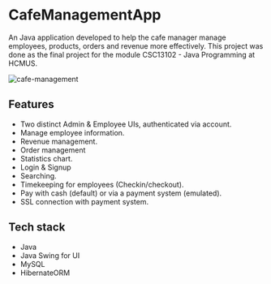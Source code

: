 # CafeManagementApp

An Java application developed to help the cafe manager manage employees, products, orders and revenue more effectively. This project was done as the final project for the module CSC13102 - Java Programming at HCMUS.

![cafe-management](https://github.com/nhthieu/CafeManagementApp/assets/74890715/c572e7f6-24a7-49be-bc4a-4c831b1a295d)

## Features

- Two distinct Admin & Employee UIs, authenticated via account.
- Manage employee information.
- Revenue management.
- Order management
- Statistics chart.
- Login & Signup
- Searching.
- Timekeeping for employees (Checkin/checkout).
- Pay with cash (default) or via a payment system (emulated).
- SSL connection with payment system.

## Tech stack

- Java
- Java Swing for UI
- MySQL
- HibernateORM
